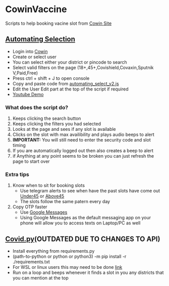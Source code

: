 # CowinVaccine

Scripts to help booking vacine slot from [Cowin Site](https://www.cowin.gov.in/home)

## [Automating Selection](https://github.com/yadurajgupta/CowinVaccine/blob/main/automating_select_v2.js)

- Login into [Cowin](https://selfregistration.cowin.gov.in/)
- Create or select user
- You can select either your district or pincode to search
- Select valid filters on the page (18+,45+,Covishield,Covaxin,Sputnik V,Paid,Free)
- Press ctrl + shift + J to open console
- Copy and paste code from [automating_select_v2.js](https://raw.githubusercontent.com/yadurajgupta/CowinVaccine/main/automating_select_v2.js)
- Edit the User Edit part at the top of the script if required
- [Youtube Demo](https://youtu.be/epKo8R-mI3k)

### What does the script do?

1. Keeps clicking the search button
2. Keeps clicking the filters you had selected
3. Looks at the page and sees if any slot is available
4. Clicks on the slot with max availibility and plays audio beeps to alert
5. **IMPORTANT:** You will still need to enter the security code and slot timing
6. If you are automatically logged out then also creates a beep to alert
7. if Anything at any point seems to be broken you can just refresh the page to start over

### Extra tips

1. Know when to sit for booking slots
   - Use telegram alerts to see when have the past slots have come out [Under45](https://under45.in/) or [Above45](https://above45.in/)
   - The slots follow the same patern every day
2. Copy OTP faster
   - Use [Google Messages](https://play.google.com/store/apps/details?id=com.google.android.apps.messaging&hl=en_IN&gl=US)
   - Using Google Messages as the default messaging app on your phone will allow you to access texts on Laptop/PC as well

## [Covid.py](https://github.com/yadurajgupta/CowinVaccine/blob/main/covid.py)(OUTDATED DUE TO CHANGES TO API)

- Install everything from requirements.py
- (path-to-python or python or python3) -m pip install -r ./requirements.txt
- For WSL or linux users this may need to be done [link](https://github.com/greghesp/assistant-relay/issues/49#issuecomment-482837721)
- Run on a loop and beeps whenever it finds a slot in you any districts that you can mention at the top
